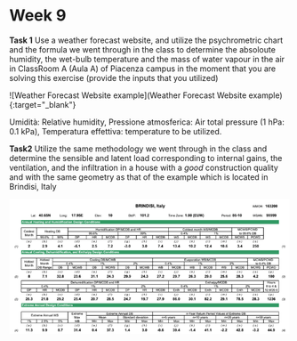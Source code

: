 # Week 9

**Task 1** 
Use a weather forecast website, and utilize the psychrometric chart and the formula we went through in the class to determine the absoloute humidity, the wet-bulb temperature and the mass of water vapour in the air in ClassRoom A (Aula A) of Piacenza campus in the moment that you are solving this exercise (provide the inputs that you utilized)



![Weather Forecast Website example](Weather Forecast Website example){:target="_blank"}

Umidità: Relative humidity, Pressione atmosferica: Air total pressure (1 hPa: 0.1 kPa), Temperatura effettiva: temperature to be utilized. 

**Task2**
Utilize the same methodology we went through in the class and determine the sensible and latent load corresponding to internal gains, the ventilation, and  the infiltration in a house with a *good* construction quality and with the same geometry as that of the example which is located in Brindisi, Italy  

![Brindisi Weather Data](image.png)
